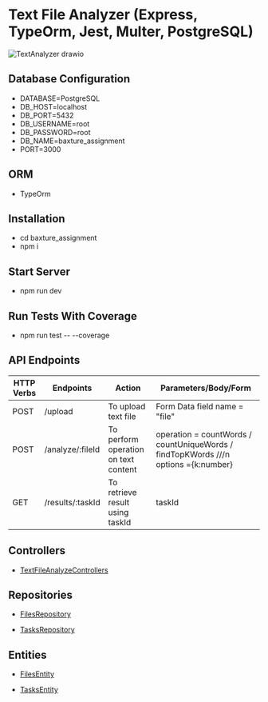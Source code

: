 # Text File Analyzer (Express, TypeOrm, Jest, Multer, PostgreSQL)


  ![TextAnalyzer drawio](https://github.com/amitwaghmare17011994/baxture_assignment/assets/38164439/6d231cfa-f2fd-4bd8-bd33-be263b2dbb71)
 






## Database Configuration
- DATABASE=PostgreSQL
- DB_HOST=localhost
- DB_PORT=5432
- DB_USERNAME=root
- DB_PASSWORD=root
- DB_NAME=baxture_assignment
- PORT=3000

## ORM
- TypeOrm

## Installation
- cd baxture_assignment
- npm i

## Start Server
- npm run dev

## Run Tests With Coverage
- npm run test -- --coverage

## API Endpoints
| HTTP Verbs | Endpoints | Action | Parameters/Body/Form
| --- | --- | --- | ------------------------------- |
| POST | /upload | To upload text file   | Form Data field name = "file" 
| POST | /analyze/:fileId | To perform operation on text content | operation = countWords / countUniqueWords / findTopKWords ///n options ={k:number}
| GET | /results/:taskId | To retrieve result using taskId | taskId
 


## Controllers

- [TextFileAnalyzeControllers](https://github.com/amitwaghmare17011994/baxture_assignment/blob/main/src/controllers/TextFileAnalyzeControllers.ts)

## Repositories

- [FilesRepository](https://github.com/amitwaghmare17011994/baxture_assignment/blob/main/src/repositories/FilesRepository.ts)

- [TasksRepository](https://github.com/amitwaghmare17011994/baxture_assignment/blob/main/src/repositories/TasksRepository.ts)

## Entities

- [FilesEntity](https://github.com/amitwaghmare17011994/baxture_assignment/blob/main/src/entities/Files.ts)

- [TasksEntity](https://github.com/amitwaghmare17011994/baxture_assignment/blob/main/src/entities/Tasks.ts)



